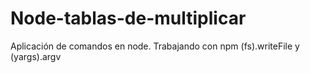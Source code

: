 # Node-tablas-de-multiplicar
Aplicación de comandos en node. Trabajando con npm (fs).writeFile  y (yargs).argv
